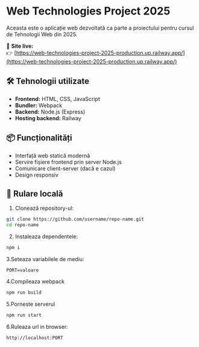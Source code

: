 # Web Technologies Project 2025

Aceasta este o aplicație web dezvoltată ca parte a proiectului pentru cursul de Tehnologii Web din 2025.

🔗 **Site live:**  
👉 [https://web-technologies-project-2025-production.up.railway.app/](https://web-technologies-project-2025-production.up.railway.app/)

## 🛠️ Tehnologii utilizate

- **Frontend:** HTML, CSS, JavaScript
- **Bundler:** Webpack
- **Backend:** Node.js (Express)
- **Hosting backend:** Railway

## 📦 Funcționalități

- Interfață web statică modernă
- Servire fișiere frontend prin server Node.js
- Comunicare client-server (dacă e cazul)
- Design responsiv

## 🚀 Rulare locală

1. Clonează repository-ul:

```bash
git clone https://github.com/username/repo-name.git
cd repo-name
```

2. Instaleaza dependentele:

```bash
npm i
```
3.Seteaza variabilele de mediu:
```.env
PORT=valoare
```
4.Compileaza webpack
```bash
npm run build
```
5.Porneste serverul
```bash
npm run start
```
6.Ruleaza url in browser:
```bash
http://localhost:PORT
```
